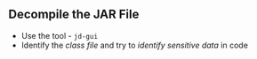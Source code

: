 ## Decompile the JAR File
- Use the tool - `jd-gui`
- Identify the *class file* and try to *identify sensitive data* in code
